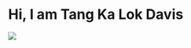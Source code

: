 # Hi, I am Tang Ka Lok Davis  
<a href="https://wakatime.com"><img src="https://wakatime.com/share/@f236f27c-5a62-4499-b27c-7fbc2357a7f7/6faa0003-0a5f-43cb-98c0-52b50a887cd6.png" /></a>



